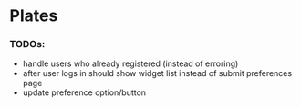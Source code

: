 # Plates
### TODOs:
- handle users who already registered (instead of erroring)
- after user logs in should show widget list instead of submit preferences page
- update preference option/button
